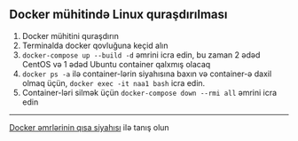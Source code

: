 ## Docker mühitində Linux quraşdırılması

1. Docker mühitini quraşdırın
1. Terminalda docker qovluğuna keçid alın
1. `docker-compose up --build -d` əmrini icra edin, bu zaman 2 ədəd CentOS və 1 ədəd Ubuntu container qalxmış olacaq
1. `docker ps -a` ilə container-lərin siyahısına baxın və container-ə daxil olmaq üçün, `docker exec -it naa1 bash` icra edin.
1. Container-ləri silmək üçün `docker-compose down --rmi all` əmrini icra edin

---

[Docker əmrlərinin qısa siyahısı](https://gist.github.com/mamedshahmaliyev/00abcd4c61fa3b9b226c5f8bd3ff2d26#file-docker_usefull_commands-sh) ilə tanış olun